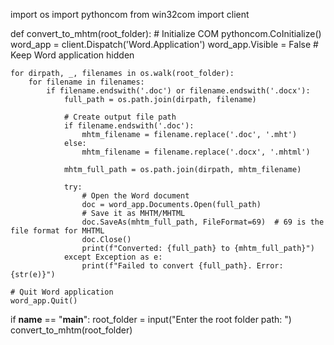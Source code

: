 import os
import pythoncom
from win32com import client

def convert_to_mhtm(root_folder):
    # Initialize COM
    pythoncom.CoInitialize()  
    word_app = client.Dispatch('Word.Application')
    word_app.Visible = False  # Keep Word application hidden

    for dirpath, _, filenames in os.walk(root_folder):
        for filename in filenames:
            if filename.endswith('.doc') or filename.endswith('.docx'):
                full_path = os.path.join(dirpath, filename)

                # Create output file path
                if filename.endswith('.doc'):
                    mhtm_filename = filename.replace('.doc', '.mht')
                else:
                    mhtm_filename = filename.replace('.docx', '.mhtml')

                mhtm_full_path = os.path.join(dirpath, mhtm_filename)

                try:
                    # Open the Word document
                    doc = word_app.Documents.Open(full_path)
                    # Save it as MHTM/MHTML
                    doc.SaveAs(mhtm_full_path, FileFormat=69)  # 69 is the file format for MHTML
                    doc.Close()
                    print(f"Converted: {full_path} to {mhtm_full_path}")
                except Exception as e:
                    print(f"Failed to convert {full_path}. Error: {str(e)}")

    # Quit Word application
    word_app.Quit()

if __name__ == "__main__":
    root_folder = input("Enter the root folder path: ")
    convert_to_mhtm(root_folder)
